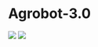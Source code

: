 # Agrobot-3.0


![](https://github.com/CaioslppUO/Agrobot-3.0/blob/main/img/uv.gif) ![](https://github.com/CaioslppUO/Agrobot-3.0/blob/main/img/agrobot.gif)